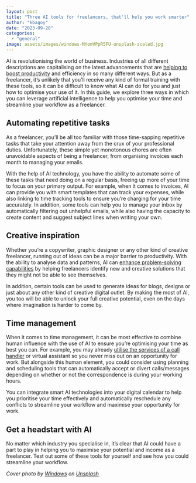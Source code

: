 ```yaml
---
layout: post
title: "Three AI tools for freelancers, that'll help you work smarter"
author: "kbagoy"
date: "2023-09-28"
categories: 
  - "general"
image: assets/images/windows-MYomVPpR5FU-unsplash-scaled.jpg
---
```


AI is revolutionising the world of business. Industries of all different descriptions are capitalising on the latest advancements that are [helping to boost productivity](https://www.linkedin.com/pulse/boosting-productivity-ai-how-artificial-intelligence-changing-jean/) and efficiency in so many different ways. But as a freelancer, it’s unlikely that you’ll receive any kind of formal training with these tools, so it can be difficult to know what AI can do for you and just how to optimise your use of it. In this guide, we explore three ways in which you can leverage artificial intelligence to help you optimise your time and streamline your workflow as a freelancer.

## Automating repetitive tasks

As a freelancer, you’ll be all too familiar with those time-sapping repetitive tasks that take your attention away from the crux of your professional duties. Unfortunately, these simple yet monotonous chores are often unavoidable aspects of being a freelancer, from organising invoices each month to managing your emails.

With the help of AI technology, you have the ability to automate some of these tasks that need doing on a regular basis, freeing up more of your time to focus on your primary output. For example, when it comes to invoices, AI can provide you with smart templates that can track your expenses, while also linking to time tracking tools to ensure you’re charging for your time accurately. In addition, some tools can help you to manage your inbox by automatically filtering out unhelpful emails, while also having the capacity to create content and suggest subject lines when writing your own.

## Creative inspiration

Whether you’re a copywriter, graphic designer or any other kind of creative freelancer, running out of ideas can be a major barrier to productivity. With the ability to analyse data and patterns, AI can [enhance problem-solving capabilities](https://www.forbes.com/sites/benjaminlaker/2022/08/24/how-leaders-are-using-ai-as-a-problem-solving-tool/) by helping freelancers identify new and creative solutions that they might not be able to see themselves.

In addition, certain tools can be used to generate ideas for blogs, designs or just about any other kind of creative digital outlet. By making the most of AI, you too will be able to unlock your full creative potential, even on the days where imagination is harder to come by.

## Time management

When it comes to time management, it can be most effective to combine human influence with the use of AI to ensure you’re optimising your time as best you can. For example, you may already [utilise the services of a call handler](https://www.jam.co.uk/call-handling-services/) or virtual assistant so you never miss out on an opportunity for work. But alongside this human element, you could consider using planning and scheduling tools that can automatically accept or divert calls/messages depending on whether or not the correspondence is during your working hours.

You can integrate smart AI technologies into your digital calendar to help you prioritise your time effectively and automatically reschedule any conflicts to streamline your workflow and maximise your opportunity for work.

## Get a headstart with AI

No matter which industry you specialise in, it’s clear that AI could have a part to play in helping you to maximise your potential and income as a freelancer. Test out some of these tools for yourself and see how you could streamline your workflow.

_Cover photo by [Windows](https://unsplash.com/@windows?utm_source=unsplash&utm_medium=referral&utm_content=creditCopyText) on [Unsplash](https://unsplash.com/photos/MYomVPpR5FU?utm_source=unsplash&utm_medium=referral&utm_content=creditCopyText)_
